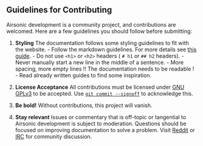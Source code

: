 ## Guidelines for Contributing

Airsonic development is a community project, and contributions are welcomed. Here are a few guidelines you should follow before submitting:

  1. **Styling** The documentation follows some styling guidelines to fit with the website.
    - Follow the markdown guidelines. For more details see [this guide](https://guides.github.com/features/mastering-markdown/).
    - Do not use `<h1>` or `<h2>` headers ( `# h1` or `## h2` headers).
    - Never manually start a new line in the middle of a sentence.
    - More spacing, more empty lines !! The documentation needs to be readable !
    - Read already written guides to find some inspiration.

  2.  **License Acceptance** All contributions must be licensed under [GNU GPLv3](https://github.com/airsonic/documentation/blob/master/LICENSE.txt) to be accepted. Use [`git commit --signoff`](https://gitirc.eu/git-commit.html) to acknowledge this.

  3.  **Be bold!** Without contributions, this project will vanish.

  4.  **Stay relevant** Issues or commentary that is off-topic or tangential to Airsonic development is subject to moderation. Questions should be focused on improving documentation to solve a problem. Visit [Reddit](https://www.reddit.com/r/airsonic) or [IRC](http://webchat.freenode.net?channels=%23airsonic) for community discussion.
